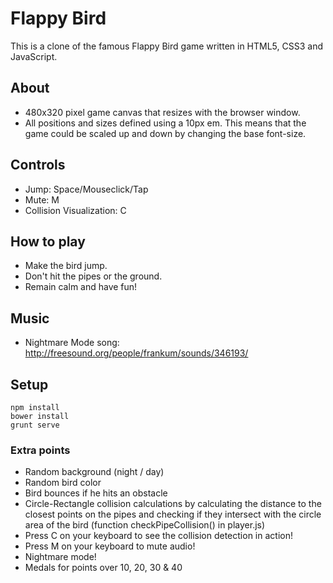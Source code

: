 # Flappy Bird

This is a clone of the famous Flappy Bird game written in HTML5, CSS3 and JavaScript.

## About

* 480x320 pixel game canvas that resizes with the browser window.
* All positions and sizes defined using a 10px em. This means that the game could be scaled up and down by changing the base font-size.

## Controls

* Jump: Space/Mouseclick/Tap
* Mute: M
* Collision Visualization: C

## How to play

* Make the bird jump.
* Don't hit the pipes or the ground.
* Remain calm and have fun!

## Music

* Nightmare Mode song: http://freesound.org/people/frankum/sounds/346193/

## Setup

```
npm install
bower install
grunt serve
```

### Extra points ###
* Random background  (night / day)
* Random bird color
* Bird bounces if he hits an obstacle
* Circle-Rectangle collision calculations by calculating the distance to the closest points on the pipes and checking if they intersect with the circle area of the bird (function checkPipeCollision() in player.js)
* Press C on your keyboard to see the collision detection in action!
* Press M on your keyboard to mute audio!
* Nightmare mode!
* Medals for points over 10, 20, 30 & 40
